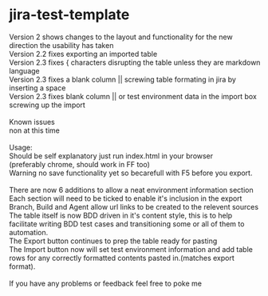 # jira-test-template
Version 2 shows changes to the layout and functionality for the new direction the usability has taken <br>
Version 2.2 fixes exporting an imported table<br>
Version 2.3 fixes { characters disrupting the table unless they are markdown language<br>
Version 2.3 fixes a blank column || screwing table formating in jira by inserting a space<br>
Version 2.3 fixes blank column || or test environment data in the import box screwing up the import<br>
<br>
Known issues<br>
non at this time <br>
<br>
Usage:<br>
Should be self explanatory just run index.html in your browser<br>
(preferably chrome, should work in FF too)<br>
Warning no save functionality yet so becarefull with F5 before you export.<br>
<br>
There are now 6 additions to allow a neat environment information section<br>
Each section will need to be ticked to enable it's inclusion in the export<br>
Branch, Build and Agent allow url links to be created to the relevent sources<br>
The table itself is now BDD driven in it's content style, this is to help facilitate writing BDD test cases and transitioning some or all of them to automation.<br>
The Export button continues to prep the table ready for pasting<br>
The Import button now will set test environment information and add table rows for any correctly formatted contents pasted in.(matches export format).<br>
<br>
If you have any problems or feedback feel free to poke me<br>
